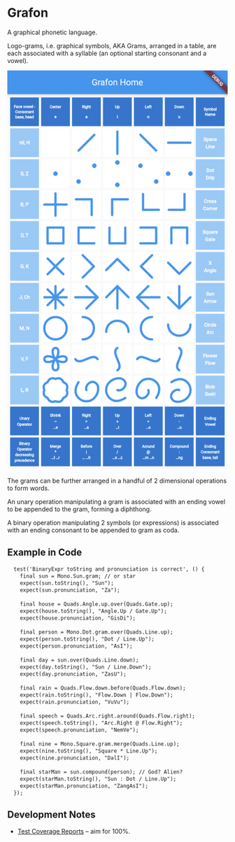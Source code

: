 # Grafon

A graphical phonetic language.  

Logo-grams, i.e. graphical symbols, AKA Grams, arranged in a table, are each associated with a syllable (an optional starting 
consonant and a vowel).  

![Gra Table](/assets/images/gramtable.png)

The grams can be further arranged in a handful of 2 dimensional operations to form words.

An unary operation manipulating a gram is associated with an ending 
vowel to be appended to the gram, forming a diphthong.

A binary operation manipulating 2 symbols (or expressions) is associated with an ending 
consonant to be appended to gram as coda.

## Example in Code
```
  test('BinaryExpr toString and pronunciation is correct', () {
    final sun = Mono.Sun.gram; // or star
    expect(sun.toString(), "Sun");
    expect(sun.pronunciation, "Za");

    final house = Quads.Angle.up.over(Quads.Gate.up);
    expect(house.toString(), "Angle.Up / Gate.Up");
    expect(house.pronunciation, "GisDi");

    final person = Mono.Dot.gram.over(Quads.Line.up);
    expect(person.toString(), "Dot / Line.Up");
    expect(person.pronunciation, "AsI");

    final day = sun.over(Quads.Line.down);
    expect(day.toString(), "Sun / Line.Down");
    expect(day.pronunciation, "ZasU");

    final rain = Quads.Flow.down.before(Quads.Flow.down);
    expect(rain.toString(), "Flow.Down | Flow.Down");
    expect(rain.pronunciation, "VuVu");

    final speech = Quads.Arc.right.around(Quads.Flow.right);
    expect(speech.toString(), "Arc.Right @ Flow.Right");
    expect(speech.pronunciation, "NemVe");

    final nine = Mono.Square.gram.merge(Quads.Line.up);
    expect(nine.toString(), "Square * Line.Up");
    expect(nine.pronunciation, "DalI");

    final starMan = sun.compound(person); // God? Alien?
    expect(starMan.toString(), "Sun : Dot / Line.Up");
    expect(starMan.pronunciation, "ZangAsI");
  });
```

## Development Notes
* [Test Coverage Reports](https://app.codecov.io/gh/bguan/grafon) – aim for 100%.
